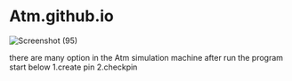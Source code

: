 # Atm.github.io
![Screenshot (95)](https://user-images.githubusercontent.com/110123115/234266773-524a7aea-9846-41ab-a2d6-70d13bc3e182.png)


there are many option in the Atm simulation machine after run the program start below
1.create pin
2.checkpin 




